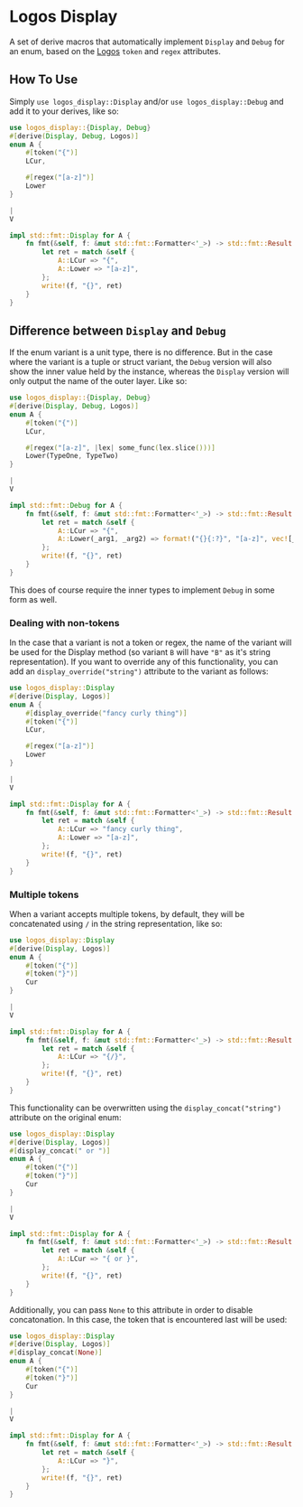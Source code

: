 # Logos Display
A set of derive macros that automatically implement `Display` and `Debug` for an enum, based on the [Logos](https://github.com/maciejhirsz/logos) `token` and `regex` attributes.

## How To Use
Simply `use logos_display::Display` and/or `use logos_display::Debug` and add it to your derives, like so:

```rust
use logos_display::{Display, Debug}
#[derive(Display, Debug, Logos)]
enum A {
	#[token("{")]
	LCur,

	#[regex("[a-z]")]
	Lower
}

|
V

impl std::fmt::Display for A {
	fn fmt(&self, f: &mut std::fmt::Formatter<'_>) -> std::fmt::Result {
        let ret = match &self {
            A::LCur => "{",
            A::Lower => "[a-z]",
        };
        write!(f, "{}", ret)
    }
}
```

## Difference between `Display` and `Debug`
If the enum variant is a unit type, there is no difference. But in the case where the variant is a tuple or struct variant, the `Debug` version will also show the inner value held by the instance, whereas the `Display` version will only output the name of the outer layer. Like so:

```rust
use logos_display::{Display, Debug}
#[derive(Display, Debug, Logos)]
enum A {
	#[token("{")]
	LCur,

	#[regex("[a-z]", |lex| some_func(lex.slice()))]
	Lower(TypeOne, TypeTwo)
}

|
V

impl std::fmt::Debug for A {
	fn fmt(&self, f: &mut std::fmt::Formatter<'_>) -> std::fmt::Result {
        let ret = match &self {
            A::LCur => "{",
            A::Lower(_arg1, _arg2) => format!("{}{:?}", "[a-z]", vec![_arg1, _arg2]),
        };
        write!(f, "{}", ret)
    }
}
```

This does of course require the inner types to implement `Debug` in some form as well.

### Dealing with non-tokens
In the case that a variant is not a token or regex, the name of the variant will be used for the Display method (so variant `B` will have `"B"` as it's string representation). If you want to override any of this functionality, you can add an `display_override("string")` attribute to the variant as follows:

```rust
use logos_display::Display
#[derive(Display, Logos)]
enum A {
	#[display_override("fancy curly thing")]
	#[token("{")]
	LCur,

	#[regex("[a-z]")]
	Lower
}

|
V

impl std::fmt::Display for A {
	fn fmt(&self, f: &mut std::fmt::Formatter<'_>) -> std::fmt::Result {
        let ret = match &self {
            A::LCur => "fancy curly thing",
            A::Lower => "[a-z]",
        };
        write!(f, "{}", ret)
    }
}
```

### Multiple tokens
When a variant accepts multiple tokens, by default, they will be concatenated using `/` in the string representation, like so:

```rust
use logos_display::Display
#[derive(Display, Logos)]
enum A {
	#[token("{")]
	#[token("}")]
	Cur
}

|
V

impl std::fmt::Display for A {
	fn fmt(&self, f: &mut std::fmt::Formatter<'_>) -> std::fmt::Result {
        let ret = match &self {
            A::LCur => "{/}",
        };
        write!(f, "{}", ret)
    }
}
```

This functionality can be overwritten using the `display_concat("string")` attribute on the original enum:
```rust
use logos_display::Display
#[derive(Display, Logos)]
#[display_concat(" or ")]
enum A {
	#[token("{")]
	#[token("}")]
	Cur
}

|
V

impl std::fmt::Display for A {
	fn fmt(&self, f: &mut std::fmt::Formatter<'_>) -> std::fmt::Result {
        let ret = match &self {
            A::LCur => "{ or }",
        };
        write!(f, "{}", ret)
    }
}
```

Additionally, you can pass `None` to this attribute in order to disable concatonation. In this case, the token that is encountered last will be used:
```rust
use logos_display::Display
#[derive(Display, Logos)]
#[display_concat(None)]
enum A {
	#[token("{")]
	#[token("}")]
	Cur
}

|
V

impl std::fmt::Display for A {
	fn fmt(&self, f: &mut std::fmt::Formatter<'_>) -> std::fmt::Result {
        let ret = match &self {
            A::LCur => "}",
        };
        write!(f, "{}", ret)
    }
}
```
